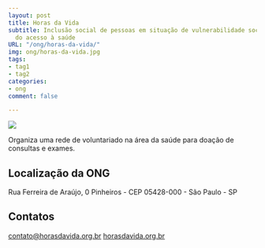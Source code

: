 ```yaml
---
layout: post
title: Horas da Vida
subtitle: Inclusão social de pessoas em situação de vulnerabilidade social por meio
  do acesso à saúde
URL: "/ong/horas-da-vida/"
img: ong/horas-da-vida.jpg
tags:
- tag1
- tag2
categories:
- ong
comment: false

---
```

![](/uploads/horas-vida.png)

Organiza uma rede de voluntariado na área da saúde para doação de consultas e exames.

## Localização da ONG

Rua Ferreira de Araújo, 0
Pinheiros - CEP 05428-000 - São Paulo - SP

## Contatos

[contato@horasdavida.org.br](mailto:contato@horasdavida.org.br)
[horasdavida.org.br](https://www.horasdavida.org.br)